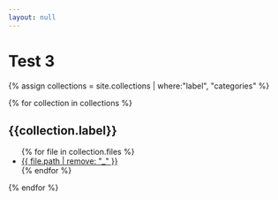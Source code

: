 ```yaml
---
layout: null
---
```

<h1>Test 3</h1>
{% assign collections = site.collections | where:"label", "categories" %}

{% for collection in collections %}
<h2>{{collection.label}}</h2>
<ul>
    {% for file in collection.files %}
    <li><a href="{{ file.path | remove: "_" }}">{{ file.path | remove: "_" }}</a></li>
    {% endfor %}
</ul>
{% endfor %}
